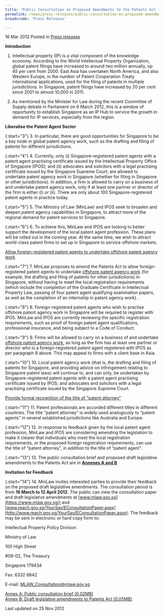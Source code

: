 ```yaml
---
title: 'Public Consultation on Proposed Amendments to the Patents Act to Liberalise the Patent Agent Sector'
permalink: /news/press-releases/public-consultation-on-proposed-amendments-to-the-patents-act-to-liberalise-the-patent-agent-sector
breadcrumb: 'Press Releases'

---
```




16 Mar 2012 Posted in [Press releases](/news/press-releases)

**Introduction**


1. Intellectual property (IP) is a vital component of the knowledge economy. According to the World Intellectual Property Organization, global patent filings have increased to around two million annually, up 45 per cent from 2000. East Asia has overtaken North America, and also Western Europe, in the number of Patent Cooperation Treaty international applications, used for the filing of patents in multiple jurisdictions. In Singapore, patent filings have increased by 20 per cent since 2001 to almost 10,000 in 2011.

2. As mentioned by the Minister for Law during the recent Committee of Supply debate in Parliament on 6 March 2012, this is a window of opportunity to establish Singapore as an IP Hub to service the growth in demand for IP services, especially from the region. 


**Liberalise the Patent Agent Sector**

{:start="3"}
3. In particular, there are good opportunities for Singapore to be a key node in global patent agency work, such as the drafting and filing of patents for different jurisdictions. 

{:start="4"}
4. Currently, only (i) Singapore-registered patent agents with a patent agent practising certificate issued by the Intellectual Property Office of Singapore (IPOS); and (ii) advocates and solicitors with a legal practising certificate issued by the Singapore Supreme Court; are allowed to undertake patent agency work in Singapore (whether for filing in Singapore or other jurisdictions).  In addition, a firm is allowed to carry on a business of and undertake patent agency work, only if at least one partner or director of the firm is either (i) or (ii). There are only about 100 Singapore-registered patent agents in practice today.

{:start="5"}
5. The Ministry of Law (MinLaw) and IPOS seek to broaden and deepen patent agency capabilities in Singapore, to attract more of the regional demand for patent services to Singapore. 

{:start="6"}
6. To achieve this, MinLaw and IPOS are looking to better support the development of the local patent agent profession.  These plans will be rolled out in the coming year. At the same time, we wish to attract world-class patent firms to set up in Singapore to service offshore markets.


<u>Allow foreign-registered patent agents to undertake offshore patent agency work</u>

{:start="7"}
7. MinLaw proposes to amend the Patents Act to allow foreign-registered patent agents to undertake <u>offshore patent agency work</u> (for example, the drafting and filing of patents for other jurisdictions) in Singapore, without having to meet the local registration requirements (which include the completion of the Graduate Certificate in Intellectual Property Law, passing of four patent agent qualifying examination papers, as well as the completion of an internship in patent agency work) . 


{:start="8"}
8. Foreign-registered patent agents who wish to practise offshore patent agency work in Singapore will be required to register with IPOS. MinLaw and IPOS are currently reviewing the specific registration requirements, such as proof of foreign patent agent qualifications, professional insurance, and being subject to a Code of Conduct. 

{:start="9"}
9. Firms will be allowed to carry on a business of and undertake <u>offshore patent agency work</u>, as long as the firm has at least one partner or director who is a foreign-registered patent agent registered with IPOS as per paragraph 8 above. This may appeal to firms with a client base in Asia.

{:start="10"}
10. Local patent agency work (that is, the drafting and filing of patents for Singapore, and providing advice on infringement relating to Singapore patent laws) will continue to, and can only, be undertaken by Singapore-registered patent agents with a patent agent practising certificate issued by IPOS; and advocates and solicitors with a legal practising certificate issued by the Singapore Supreme Court.

<u>Provide formal recognition of the title of “patent attorney”</u>

{:start="11"}
11. Patent professionals are accorded different titles in different countries. The title “patent attorney” is widely used analogously to “patent agents” in several established jurisdictions like Australia and Europe.

{:start="12"}
12. In response to feedback given by the local patent agent profession, MinLaw and IPOS are considering amending the legislation to make it clearer that individuals who meet the local registration requirements, or the proposed foreign registration requirements, can use the title of “patent attorney”, in addition to the title of “patent agent”.   

{:start="13"}
13. The public consultation brief and proposed draft legislative amendments to the Patents Act are in **<u>Annexes A and B</u>**

**Invitation for Feedback**

{:start="14"}
14. MinLaw invites interested parties to provide their feedback on the proposed draft legislative amendments. The consultation period is from **16 March to 12 April 2012**. The public can view the consultation paper and draft legislative amendments at [www.mlaw.gov.sg](https://www.mlaw.gov.sg/) and [www.reach.gov.sg/YourSay/EConsultationPaper.aspx](http://www.reach.gov.sg/YourSay/EConsultationPaper.aspx). The feedback may be sent in electronic or hard copy form to:


<p class="address-centered">Intellectual Property Policy Division </p>  
<p class="address-centered">Ministry of Law </p>  
<p class="address-centered">100 High Street </p>  
<p class="address-centered">#08-02, The Treasury </p>  
<p class="address-centered">Singapore 179434 </p>  
<p class="address-centered">Fax: 6332 8842 </p>  
<p class="address-centered">E-mail: <a href="mailto:MLAW_Consultation@mlaw.gov.sg">MLAW_Consultation@mlaw.gov.sg</a> </p>


[Annex A: Public consultation brief (0.02MB)](/files/news/press-releases/2012/03/linkclickf011.pdf)   
[Annex B: Draft legislative amendments to Patents Act (0.05MB)](/files/news/press-releases/2012/03/linkclick5b20.pdf)

<p class="right-side-updated">Last updated on 25 Nov 2012</p>








